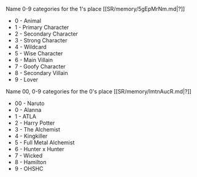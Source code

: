 
Name 0-9 categories for the 1's place
[[SR/memory/5gEpMrNm.md|?]]
- 0 - Animal
- 1 - Primary Character
- 2 - Secondary Character
- 3 - Strong Character
- 4 - Wildcard
- 5 - Wise Character
- 6 - Main Villain
- 7 - Goofy Character
- 8 - Secondary Villain
- 9 - Lover


Name 00, 0-9 categories for the 0's place
[[SR/memory/lmtnAucR.md|?]]
- 00 - Naruto
- 0 - Alanna
- 1 - ATLA
- 2 - Harry Potter
- 3 - The Alchemist
- 4 - Kingkiller
- 5 - Full Metal Alchemist
- 6 - Hunter x Hunter
- 7 - Wicked
- 8 - Hamilton
- 9 - OHSHC


